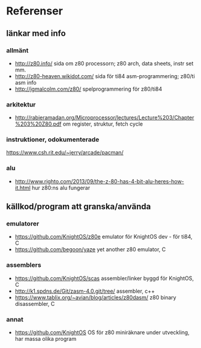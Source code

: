# Referenser

## länkar med info

### allmänt
* http://z80.info/
    sida om z80 processorn; z80 arch, data sheets, instr set mm.
* http://z80-heaven.wikidot.com/
    sida för ti84 asm-programmering; z80/ti asm info
* http://jgmalcolm.com/z80/
    spelprogrammering för z80/ti84

### arkitektur
* http://rabieramadan.org/Microprocessor/lectures/Lecture%203/Chapter%203%20Z80.pdf
    om register, struktur, fetch cycle

### instruktioner, odokumenterade
https://www.csh.rit.edu/~jerry/arcade/pacman/

### alu
* http://www.righto.com/2013/09/the-z-80-has-4-bit-alu-heres-how-it.html
    hur z80:ns alu fungerar

## källkod/program att granska/använda

### emulatorer
* https://github.com/KnightOS/z80e
    emulator för KnightOS dev - för ti84, C
* https://github.com/begoon/yaze
    yet another z80 emulator, C

### assemblers
* https://github.com/KnightOS/scas
    assembler/linker byggd för KnightOS, C
* http://k1.spdns.de/Git/zasm-4.0.git/tree/
    assembler, c++
* https://www.tablix.org/~avian/blog/articles/z80dasm/
    z80 binary disassembler, C

### annat
* https://github.com/KnightOS
    OS för z80 miniräknare under utveckling, har massa olika program
